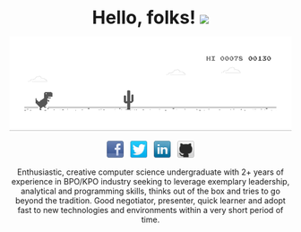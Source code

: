 <div align='center' style="display:inline-block;">
  <label style="font-size:32px; font-weight:bold;"> Hello, folks! </label> <img src="https://raw.githubusercontent.com/MartinHeinz/MartinHeinz/master/wave.gif" width="30px">


![image](dino.gif)


<p align='center'>
<a href="https://www.facebook.com/danu.thathsarana.de"><img height="30" src="facebook-32x32.png"></a>&nbsp;&nbsp;
<a href="https://twitter.com/FfutryD"><img height="30" src="twitter-32x32.png"></a>&nbsp;&nbsp;
<a href="https://www.linkedin.com/in/thathsaranaweerakoon"><img height="30" src="linkedin-32x32.png"></a>&nbsp;&nbsp;
<a href="https://github.com/thatz98"><img height="30" src="github-32x32.png"></a>
</p>


Enthusiastic, creative computer science undergraduate with 2+ years of experience in BPO/KPO industry seeking to leverage exemplary leadership, analytical and programming skills, thinks out of the box and tries to go beyond the tradition. Good negotiator, presenter, quick learner and adopt fast to new technologies and environments within a very short period of time.

</div>
<!--
**thatz98/thatz98** is a ✨ _special_ ✨ repository because its `README.md` (this file) appears on your GitHub profile.

Here are some ideas to get you started:

- 🔭 I’m currently working on ...
- 🌱 I’m currently learning ...
- 👯 I’m looking to collaborate on ...
- 🤔 I’m looking for help with ...
- 💬 Ask me about ...
- 📫 How to reach me: ...
- 😄 Pronouns: ...
- ⚡ Fun fact: ...
-->
